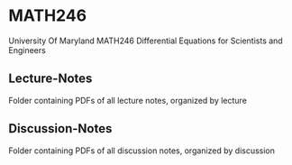 # MATH246
University Of Maryland MATH246 Differential Equations for Scientists and Engineers

## Lecture-Notes
Folder containing PDFs of all lecture notes, organized by lecture

## Discussion-Notes
Folder containing PDFs of all discussion notes, organized by discussion
